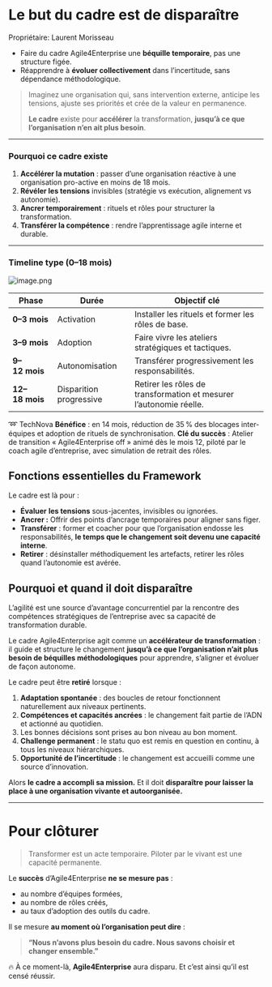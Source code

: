 # Le but du cadre est de disparaître

Propriétaire: Laurent Morisseau

- Faire du cadre Agile4Enterprise une **béquille temporaire**, pas une structure figée.
- Réapprendre à **évoluer collectivement** dans l’incertitude, sans dépendance méthodologique.

> Imaginez une organisation qui, sans intervention externe, anticipe les tensions, ajuste ses priorités et crée de la valeur en permanence.
> 
> 
> **Le cadre** existe pour **accélérer** la transformation, **jusqu’à ce que l’organisation n’en ait plus besoin**.
> 

---

### Pourquoi ce cadre existe

1. **Accélérer la mutation** : passer d’une organisation réactive à une organisation pro-active en moins de 18 mois.
2. **Révéler les tensions** invisibles (stratégie vs exécution, alignement vs autonomie).
3. **Ancrer temporairement** : rituels et rôles pour structurer la transformation.
4. **Transférer la compétence** : rendre l’apprentissage agile interne et durable.

---

### Timeline type (0–18 mois)

![image.png](Le%20but%20du%20cadre%20est%20de%20disparai%CC%82tre%201e090eaf28ff80308a1eceba0fb0bbd4/image.png)

| Phase | Durée | Objectif clé |
| --- | --- | --- |
| **0–3 mois** | Activation | Installer les rituels et former les rôles de base. |
| **3–9 mois** | Adoption | Faire vivre les ateliers stratégiques et tactiques. |
| **9–12 mois** | Autonomisation | Transférer progressivement les responsabilités. |
| **12–18 mois** | Disparition progressive | Retirer les rôles de transformation et mesurer l’autonomie réelle. |

➿ TechNova **Bénéfice** : en 14 mois, réduction de 35 % des blocages inter-équipes et adoption de rituels de synchronisation. **Clé du succès** : Atelier de transition « Agile4Enterprise off » animé dès le mois 12, piloté par le coach agile d’entreprise, avec simulation de retrait des rôles.

## Fonctions essentielles du Framework

Le cadre est là pour :

- **Évaluer** **les tensions** sous-jacentes, invisibles ou ignorées.
- **Ancrer :** Offrir des points d’ancrage temporaires pour aligner sans figer.
- **Transférer** : former et coacher pour que l’organisation endosse les responsabilités, **le temps que le changement soit devenu une capacité interne**.
- **Retirer** : désinstaller méthodiquement les artefacts, retirer les rôles quand l’autonomie est avérée.

## Pourquoi et quand il doit disparaître

L’agilité est une source d’avantage concurrentiel par la rencontre des compétences stratégiques de l’entreprise avec sa capacité de transformation durable.

Le cadre Agile4Enterprise agit comme un **accélérateur de transformation** : il guide et structure le changement **jusqu’à ce que l’organisation n’ait plus besoin de béquilles méthodologiques** pour apprendre, s’aligner et évoluer de façon autonome.

Le cadre peut être **retiré** lorsque :

1. **Adaptation spontanée** : des boucles de retour fonctionnent naturellement aux niveaux pertinents.
2. **Compétences et capacités ancrées** : le changement fait partie de l’ADN et actionné au quotidien.
3. Les bonnes décisions sont prises au bon niveau au bon moment.
4. **Challenge permanent** : le statu quo est remis en question en continu, à tous les niveaux hiérarchiques.
5. **Opportunité de l’incertitude** : le changement est accueilli comme une source d’innovation.

Alors **le cadre a accompli sa mission.** Et il doit **disparaître pour laisser la place à une organisation vivante et autoorganisée.**

---

# Pour clôturer

> Transformer est un acte temporaire. Piloter par le vivant est une capacité permanente.
> 

Le **succès** d’Agile4Enterprise **ne se mesure pas** :

- au nombre d’équipes formées,
- au nombre de rôles créés,
- au taux d’adoption des outils du cadre.

Il se mesure **au moment où l’organisation peut dire** :

> **“Nous n’avons plus besoin du cadre.
Nous savons choisir et changer ensemble.”**
> 

🔥 À ce moment-là, **Agile4Enterprise** aura disparu. Et c’est ainsi qu’il est censé réussir.
